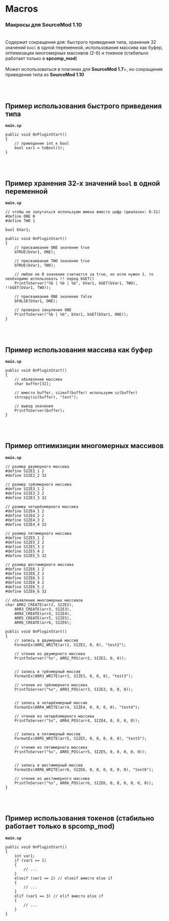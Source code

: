 # Macros
### Макросы для SourceMod 1.10<br><br>

Содержит сокращения для: быстрого приведения типа, хранения 32 значений `bool` в одной переменной, использования массива как буфер, оптимизации многомерных массивов (2-6) и токенов (стабильно работает только в **spcomp_mod**)<br><br>
Может использоваться в плагинах для **SourceMod 1.7**+, но сокращения приведения типа из **SourceMod 1.10**

<br><br>
## Пример использования быстрого приведения типа
**`main.sp`**
```sp
public void OnPluginStart()
{
    // приведение int к bool
    bool var1 = toBool(1);
}
```

<br><br>
## Пример хранения 32-х значений `bool` в одной переменной
**`main.sp`**
```sp
// чтобы не запутаться используем имена вместо цифр (диапазон: 0-31)
#define ONE 0
#define TWO 1

bool bVar1;

public void OnPluginStart()
{
    // присваивание ONE значение true
    bTRUE(bVar1, ONE);
    
    // присваивание TWO значение true
    bTRUE(bVar1, TWO);
    
    // любое не 0 значение считается за true, но если нужен 1, то необходимо использовать !! перед bGET()
    PrintToServer("%b | %b | %b", bVar1, bGET(bVar1, TWO), !!bGET(bVar1, TWO));
    
    // присваивание ONE значение false
    bFALSE(bVar1, ONE);
    
    // проверка зануления ONE
    PrintToServer("%b | %b", bVar1, bGET(bVar1, ONE));
}
```

<br><br>
## Пример использования массива как буфер
**`main.sp`**
```sp
public void OnPluginStart()
{
    // объявление массива
    char buffer[32];
    
    // вместо buffer, sizeof(buffer) используем sz(buffer)
    strcopy(sz(buffer), "test");
    
    // вывод значения
    PrintToServer(buffer);
}
```

<br><br>
## Пример оптимизиции многомерных массивов
**`main.sp`**
```sp
// размер двумерного массива
#define SIZE2_1 2
#define SIZE2_2 32

// размер трёхмерного массива
#define SIZE3_1 2
#define SIZE3_2 2
#define SIZE3_3 32

// размер четырёхмерного массива
#define SIZE4_1 2
#define SIZE4_2 2
#define SIZE4_3 2
#define SIZE4_4 32

// размер пятимерного массива
#define SIZE5_1 2
#define SIZE5_2 2
#define SIZE5_3 2
#define SIZE5_4 2
#define SIZE5_5 32

// размер шестимерного массива
#define SIZE6_1 2
#define SIZE6_2 2
#define SIZE6_3 2
#define SIZE6_4 2
#define SIZE6_5 2
#define SIZE6_6 32

// объявление многомерных массивов
char ARR2_CREATE(arr2, SIZE2),
    ARR3_CREATE(arr3, SIZE3),
    ARR4_CREATE(arr4, SIZE4),
    ARR5_CREATE(arr5, SIZE5),
    ARR6_CREATE(arr6, SIZE6);

public void OnPluginStart()
{
    // запись в двумерный массив
    FormatEx(ARR2_WRITE(arr2, SIZE2, 0, 0), "test2");
    
    // чтение из двумерного массива
    PrintToServer("%s", ARR2_POS(arr2, SIZE2, 0, 0));
    
    
    // запись в трёхмерный массив
    FormatEx(ARR3_WRITE(arr3, SIZE3, 0, 0, 0), "test3");
    
    // чтение из трёхмерного массива
    PrintToServer("%s", ARR3_POS(arr3, SIZE3, 0, 0, 0));
    
    
    // запись в четырёхмерный массив
    FormatEx(ARR4_WRITE(arr4, SIZE4, 0, 0, 0, 0), "test4");
    
    // чтение из четырёхмерного массива
    PrintToServer("%s", ARR4_POS(arr4, SIZE4, 0, 0, 0, 0));
    
    
    // запись в пятимерный массив
    FormatEx(ARR5_WRITE(arr5, SIZE5, 0, 0, 0, 0, 0), "test5");
    
    // чтение из пятимерного массива
    PrintToServer("%s", ARR5_POS(arr5, SIZE5, 0, 0, 0, 0, 0));
    
    
    // запись в шестимерный массив
    FormatEx(ARR6_WRITE(arr6, SIZE6, 0, 0, 0, 0, 0, 0), "test6");
    
    // чтение из шестимерного массива
    PrintToServer("%s", ARR6_POS(arr6, SIZE6, 0, 0, 0, 0, 0, 0));
}
```

<br><br>
## Пример использования токенов (стабильно работает только в spcomp_mod)
**`main.sp`**
```sp
public void OnPluginStart()
{
    int var1;
    if (var1 == 1)
    {
        // ...
    }
    elseif (var1 == 2) // elseif вместо else if
    {
        // ...
    }
    elif (var1 == 3) // elif вместо else if
    {
        // ...
    }
}
```
